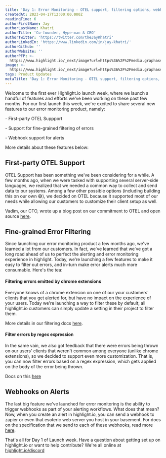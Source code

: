 ```yaml
---
title: 'Day 1: Error Monitoring - OTEL support, filtering options, webhooks'
createdAt: 2023-04-17T12:00:00.000Z
readingTime: 6
authorFirstName: Jay
authorLastName: Khatri
authorTitle: 'Co-founder, Hype-man & CEO'
authorTwitter: 'https://twitter.com/theJayKhatri'
authorLinkedIn: 'https://www.linkedin.com/in/jay-khatri/'
authorGithub: ''
authorWebsite: ''
authorPFP: >-
  https://www.highlight.io/_next/image?url=https%3A%2F%2Fmedia.graphassets.com%2F2wDcc2CoTckAIZVup0NT&w=3840&q=75
image: >-
  https://www.highlight.io/_next/image?url=https%3A%2F%2Fmedia.graphassets.com%2FETwP4qq3RVuVmsipTBaR&w=3840&q=75
tags: Product Updates
metaTitle: 'Day 1: Error Monitoring - OTEL support, filtering options, webhooks'
---
```


Welcome to the first ever Highlight.io launch week, where we launch a handful of features and efforts we've been working on these past few months. For our first launch this week, we're excited to share several new features to our error monitoring product, namely:

\- First-party OTEL Suppport

\- Support for fine-grained filtering of errors

\- Webhook support for alerts

More details about these features below:

## First-party OTEL Support

OTEL Support has been something we've been considering for a while. A few months ago, when we were tasked with supporting several server-side languages, we realized that we needed a common way to collect and send data to our systems. Among a few other possible options (including building this on our own 😅), we decided on OTEL because it supported most of our needs while allowing our customers to customize their client setup as well.

Vadim, our CTO, wrote up a blog post on our commitment to OTEL and open source [here](https://www.highlight.io/blog/open-telemetry "https://www.highlight.io/blog/open-telemetry").

## Fine-grained Error Filtering

Since launching our error monitoring product a few months ago, we've learned a lot from our customers. In fact, we've learned that we've got a long road ahead of us to perfect the alerting and error monitoring experience in highlight. Today, we're launching a few features to make it easy to filter out errors, and in-turn make error alerts much more consumable. Here's the tea:

#### Filtering errors emitted by chrome extensions

Everyone knows of a chrome extension on one of our your customers' clients that you get alerted for, but have no impact on the experience of your users. Today we're launching a way to filter these by default; all highlight.io customers can simply update a setting in their project to filter them.

More details in our filtering docs [here](https://www.highlight.io/docs/general/product-features/error-monitoring/filtering-errors).

#### Filter errors by regex expression

In the same vain, we also got feedback that there were errors being thrown on our users' clients that weren't common among everyone (unlike chrome extensions), so we decided to support even more customization. That is, you can now filter errors based on a regex expression, which gets applied on the body of the error being thrown.

Docs on this [here](https://www.highlight.io/docs/general/product-features/error-monitoring/filtering-errors)

## Webhooks on Alerts

The last big feature we've launched for error monitoring is the ability to trigger webhooks as part of your alerting workflows. What does that mean? Now, when you create an alert in highlight.io, you can send a webhook to zapier or even that esoteric web server you host in your basement. For docs on the specification that we send to each of these webhooks, read more [here](https://www.highlight.io/docs/general/product-features/general-features/webhooks "https://www.highlight.io/docs/general/product-features/general-features/webhooks").

That's all for Day 1 of Launch week. Have a question about getting set up on highlight.io or want to help contribute? We're all online at [highlight.io/discord](highlight.io/discord "highlight.io/discord")
